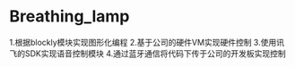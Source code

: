 # Breathing_lamp
1.根据blockly模块实现图形化编程
2.基于公司的硬件VM实现硬件控制
3.使用讯飞的SDK实现语音控制模块
4.通过蓝牙通信将代码下传于公司的开发板实现控制
